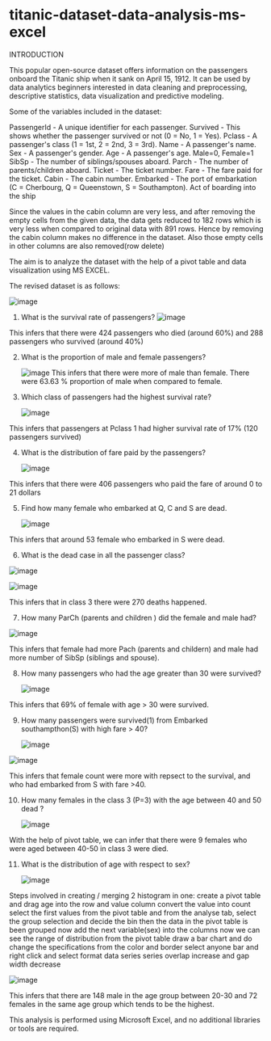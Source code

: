 # titanic-dataset-data-analysis-ms-excel

INTRODUCTION

This popular open-source dataset offers information on the passengers onboard the Titanic ship when it sank on April 15, 1912. 
It can be used by data analytics beginners interested in data cleaning and preprocessing, descriptive statistics, data visualization and predictive modeling.

Some of the variables included in the dataset:

  PassengerId - A unique identifier for each passenger.
  Survived - This shows whether the passenger survived or not (0 = No, 1 = Yes).
  Pclass - A passenger's class (1 = 1st, 2 = 2nd, 3 = 3rd).
  Name - A passenger's name.
  Sex - A passenger's gender.
  Age - A passenger's age. Male=0, Female=1
  SibSp - The number of siblings/spouses aboard.
  Parch - The number of parents/children aboard.
  Ticket - The ticket number.
  Fare - The fare paid for the ticket.
  Cabin - The cabin number.
  Embarked - The port of embarkation (C = Cherbourg, Q = Queenstown, S = Southampton). Act of boarding into the ship 

Since the values in the cabin column are very less, and after removing the empty cells from the given data, the data gets reduced to 182 rows which is very less when compared to original data with 891 rows. 
Hence by removing the cabin column makes no difference in the dataset. 
Also those empty cells in other columns are also removed(row delete)

The aim is to analyze the dataset with the help of a pivot table and data visualization using MS EXCEL.

The revised dataset is as follows:

![image](https://github.com/sahanavenkatesh242/titanic-dataset-data-analysis-ms-excel/assets/157820520/0dbbd308-e743-471a-af76-0e489c58d4ec)

1. What is the survival rate of passengers?
     ![image](https://github.com/sahanavenkatesh242/titanic-dataset-data-analysis-ms-excel/assets/157820520/cf873405-0fcd-4b14-9e3f-ef156f19b9b2)

This infers that there were 424 passengers who died (around 60%) and 288 passengers who survived (around 40%)

2. What is the proportion of male and female passengers?

   ![image](https://github.com/sahanavenkatesh242/titanic-dataset-data-analysis-ms-excel/assets/157820520/b3c255bf-8e4a-4e58-a8bb-1ff43566c8b8)
This infers that there were more of male than female. There were 63.63 % proportion of male when compared to female.

3. Which class of passengers had the highest survival rate?

   ![image](https://github.com/sahanavenkatesh242/titanic-dataset-data-analysis-ms-excel/assets/157820520/ebd83331-fc05-4b6b-9be0-68d815058973)

This infers that passengers at Pclass 1 had higher survival rate of 17% (120 passengers survived)

4. What is the distribution of fare paid by the passengers?

   ![image](https://github.com/sahanavenkatesh242/titanic-dataset-data-analysis-ms-excel/assets/157820520/f143ae53-ea13-4999-b407-a280bd4904c5)

  This infers that there were 406 passengers who paid the fare of around 0 to 21 dollars 

5. Find how many female who embarked at Q, C and S are dead.

     ![image](https://github.com/sahanavenkatesh242/titanic-dataset-data-analysis-ms-excel/assets/157820520/a6fb714f-07aa-4d18-9804-9a416d15a95c)

  This infers that around 53 female who embarked in S were dead.

6. What is the dead case in all the passenger class?

  ![image](https://github.com/sahanavenkatesh242/titanic-dataset-data-analysis-ms-excel/assets/157820520/233a81c7-2239-4d4c-b714-9e45cf081318)

  ![image](https://github.com/sahanavenkatesh242/titanic-dataset-data-analysis-ms-excel/assets/157820520/c2f3678a-1fda-4aaa-86eb-81ecf3376fd8)

  This infers that in class 3 there were 270 deaths happened.

7. How many ParCh (parents and children ) did the female and male had?

  ![image](https://github.com/sahanavenkatesh242/titanic-dataset-data-analysis-ms-excel/assets/157820520/aceee2e8-7d5d-4c6e-9955-a02524fd6e6a)

  This infers that female had more Pach (parents and childern) and male had more number of SibSp (siblings and spouse).

8. How many passengers  who had the age greater than 30 were survived?

     ![image](https://github.com/sahanavenkatesh242/titanic-dataset-data-analysis-ms-excel/assets/157820520/face7d45-903a-44bd-b197-dd7bc81d2201)

  This infers that 69% of female with age > 30 were survived.

9. How many passengers were survived(1) from Embarked southampthon(S) with high fare > 40?

      ![image](https://github.com/sahanavenkatesh242/titanic-dataset-data-analysis-ms-excel/assets/157820520/4df73b65-5366-412d-a38a-f9ea035b413a)

  ![image](https://github.com/sahanavenkatesh242/titanic-dataset-data-analysis-ms-excel/assets/157820520/5af4262c-b036-4265-8660-5957bef5a991)

This infers that female count were more with repsect to the survival, and who had embarked from S with fare >40.

10. How many females in the class 3 (P=3) with the age between 40 and 50 dead ?
    
      ![image](https://github.com/sahanavenkatesh242/titanic-dataset-data-analysis-ms-excel/assets/157820520/ea4738de-2470-4e00-b70a-f10fa284f9a7)

  With the help of pivot table, we can infer that there were 9 females who were aged between 40-50 in class 3 were died.

11. What is the distribution of age with respect to sex?

    ![image](https://github.com/sahanavenkatesh242/titanic-dataset-data-analysis-ms-excel/assets/157820520/05e44164-6008-4d96-a512-52f77896dc2a)

Steps involved in creating / merging 2 histogram in one:
      create a pivot table and drag age into the row and value column 
      convert the value into count 
      select the first values from the pivot table and from the analyse tab, select the group selection and decide the bin 
      then the data in the pivot table is been grouped 
      now add the next variable(sex) into the columns 
      now we can see the range of distribution from the pivot table 
      draw a bar chart and do change the specifications from the color and border 
      select anyone bar and right click and select format data series
      series overlap increase and gap width decrease

  ![image](https://github.com/sahanavenkatesh242/titanic-dataset-data-analysis-ms-excel/assets/157820520/7cb22244-84a2-44a4-8ba8-35145f6bc928)


This infers that there are 148 male in the age group between 20-30 and 72 females in the same age group which tends to be the highest.





This analysis is performed using Microsoft Excel, and no additional libraries or tools are required.
